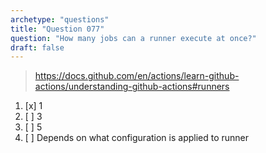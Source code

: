 ```yaml
---
archetype: "questions"
title: "Question 077"
question: "How many jobs can a runner execute at once?"
draft: false
---
```


> https://docs.github.com/en/actions/learn-github-actions/understanding-github-actions#runners
1. [x] 1
1. [ ] 3
1. [ ] 5
1. [ ] Depends on what configuration is applied to runner